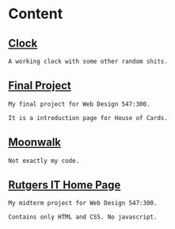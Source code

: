 # Content


## [Clock](https://github.com/heyunnnnhao/FrontEnd/tree/master/Clock)

```
A working clock with some other random shits.
```

## [Final Project](https://github.com/heyunnnnhao/FrontEnd/tree/master/finalProject)

```
My final project for Web Design 547:300. 

It is a introduction page for House of Cards.
```

## [Moonwalk](https://github.com/heyunnnnhao/FrontEnd/blob/master/Moonwalk)

```
Not exactly my code.
```

## [Rutgers IT Home Page](https://github.com/heyunnnnhao/FrontEnd/blob/master/Rutgers%20IT)

```
My midterm project for Web Design 547:300. 

Contains only HTML and CSS. No javascript.
```